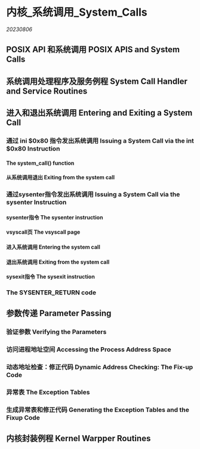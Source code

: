 ﻿# 内核_系统调用_System_Calls  

*20230806*  

## POSIX API 和系统调用 POSIX APIS and System Calls

## 系统调用处理程序及服务例程 System Call Handler and Service Routines

## 进入和退出系统调用 Entering and Exiting a System Call

### 通过 ini $0x80 指令发出系统调用 Issuing a System Call via the int $0x80 Instruction

#### The system_call() function

#### 从系统调用退出 Exiting from the system call

### 通过sysenter指令发出系统调用 Issuing a System Call via the sysenter Instruction

#### sysenter指令 The sysenter instruction

#### vsyscall页 The vsyscall page

#### 进入系统调用 Entering the system call

#### 退出系统调用 Exiting from the system call

#### sysexit指令 The sysexit instruction

### The SYSENTER_RETURN code

## 参数传递 Parameter Passing

### 验证参数 Verifying the Parameters

### 访问进程地址空间 Accessing the Process Address Space

### 动态地址检查：修正代码 Dynamic Address Checking: The Fix-up Code

### 异常表 The Exception Tables

### 生成异常表和修正代码 Generating the Exception Tables and the Fixup Code

## 内核封装例程 Kernel Warpper Routines